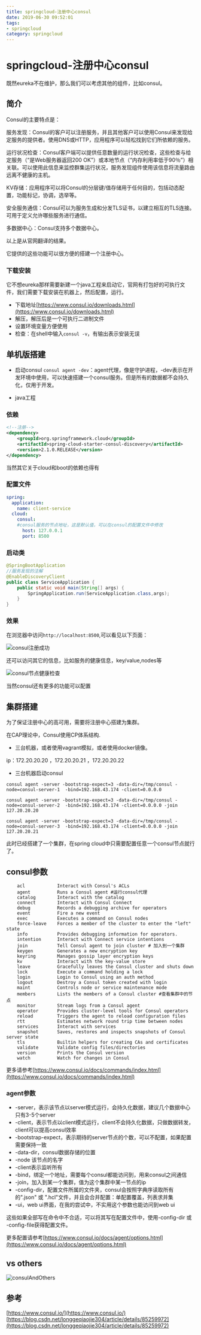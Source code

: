 ```yaml
---
title: springcloud-注册中心consul
date: 2019-06-30 09:52:01
tags: 
- springcloud
category: springcloud
---
```


# springcloud-注册中心consul

既然eureka不在维护，那么我们可以考虑其他的组件，比如consul。
<!--more-->

## 简介

Consul的主要特点是：

服务发现：Consul的客户可以注册服务，并且其他客户可以使用Consul来发现给定服务的提供者。使用DNS或HTTP，应用程序可以轻松找到它们所依赖的服务。

运行状况检查：Consul客户端可以提供任意数量的运行状况检查，这些检查与给定服务（“是Web服务器返回200 OK”）或本地节点（“内存利用率低于90％”）相关联。可以使用此信息来监控群集运行状况，服务发现组件使用该信息将流量路由远离不健康的主机。

KV存储：应用程序可以将Consul的分层键/值存储用于任何目的，包括动态配置，功能标记，协调，选举等。

安全服务通信：Consul可以为服务生成和分发TLS证书，以建立相互的TLS连接。可用于定义允许哪些服务进行通信。

多数据中心：Consul支持多个数据中心。

以上是从官网翻译的结果。

它提供的这些功能可以很方便的搭建一个注册中心。

### 下载安装

它不想eureka那样需要新建一个java工程来启动它，官网有打包好的可执行文件，我们需要下载安装在机器上，然后配置，运行。

- 下载地址[https://www.consul.io/downloads.html](https://www.consul.io/downloads.html)  
- 解压，解压后是一个可执行二进制文件
- 设置环境变量方便使用
- 检查：在shell中输入`consul -v`，有输出表示安装无误


## 单机版搭建

- 启动consul `consul agent -dev`：agent代理，像是守护进程，-dev表示在开发环境中使用，可以快速搭建一个consul服务。但是所有的数据都不会持久化，仅用于开发。

- java工程

### 依赖
```xml
<!--注册-->
<dependency>
    <groupId>org.springframework.cloud</groupId>
    <artifactId>spring-cloud-starter-consul-discovery</artifactId>
    <version>2.1.0.RELEASE</version>
</dependency>
```
当然其它关于cloud和boot的依赖也得有

### 配置文件

```yml
spring:
  application:
    name: client-service
  cloud:
    consul:
    #consul服务的节点地址，这是默认值，可以在consul的配置文件中修改
      host: 127.0.0.1
      port: 8500
```

### 启动类
```java
@SpringBootApplication
//服务发现的注解
@EnableDiscoveryClient
public class ServiceApplication {
    public static void main(String[] args) {
        SpringApplication.run(ServiceApplication.class,args);
    }
}
```
### 效果

在浏览器中访问`http://localhost:8500`,可以看见以下页面：

![consul注册成功](springcloud-注册中心consul/cosnul注册成功.png)

还可以访问其它的信息，比如服务的健康信息，key/value,nodes等

![consul节点健康检查](/springcloud-注册中心consul/consul-服务健康检测.jpg)

当然consul还有更多的功能可以配置

## 集群搭建

为了保证注册中心的高可用，需要将注册中心搭建为集群。

在CAP理论中，Consul使用CP体系结构.
- 三台机器，或者使用vagrant模拟，或者使用docker镜像。

ip：172.20.20.20 ，172.20.20.21 ，172.20.20.22 

- 三台机器启动consul 

`consul agent -server -bootstrap-expect=3 -data-dir=/tmp/consul -node=consul-server-1  -bind=192.168.43.174 -client=0.0.0.0`

`consul agent -server -bootstrap-expect=3 -data-dir=/tmp/consul -node=consul-server-2  -bind=192.168.43.174 -client=0.0.0.0 -join 127.20.20.20`

`consul agent -server -bootstrap-expect=3 -data-dir=/tmp/consul -node=consul-server-3  -bind=192.168.43.174 -client=0.0.0.0 -join 127.20.20.21`

此时已经搭建了一个集群，在spring cloud中只需要配置任意一个consul节点就行了。

## consul参数
```
    acl            Interact with Consul's ACLs
    agent          Runs a Consul agent #运行consul代理
    catalog        Interact with the catalog
    connect        Interact with Consul Connect
    debug          Records a debugging archive for operators
    event          Fire a new event
    exec           Executes a command on Consul nodes
    force-leave    Forces a member of the cluster to enter the "left" state
    info           Provides debugging information for operators.
    intention      Interact with Connect service intentions
    join           Tell Consul agent to join cluster # 加入到一个集群
    keygen         Generates a new encryption key
    keyring        Manages gossip layer encryption keys
    kv             Interact with the key-value store
    leave          Gracefully leaves the Consul cluster and shuts down
    lock           Execute a command holding a lock
    login          Login to Consul using an auth method
    logout         Destroy a Consul token created with login
    maint          Controls node or service maintenance mode
    members        Lists the members of a Consul cluster #查看集群中的节点
    monitor        Stream logs from a Consul agent
    operator       Provides cluster-level tools for Consul operators
    reload         Triggers the agent to reload configuration files
    rtt            Estimates network round trip time between nodes
    services       Interact with services
    snapshot       Saves, restores and inspects snapshots of Consul server state
    tls            Builtin helpers for creating CAs and certificates
    validate       Validate config files/directories
    version        Prints the Consul version
    watch          Watch for changes in Consul
```

更多请参考[https://www.consul.io/docs/commands/index.html](https://www.consul.io/docs/commands/index.html)

### agent参数

- -server，表示该节点以server模式运行，会持久化数据，建议几个数据中心只有3-5个server
- -client，表示节点以client模式运行，client不会持久化数据，只做数据转发，client可以提高consul效率
- -bootstrap-expect，表示期待的server节点的个数，可以不配置，如果配置需要保持一致
- -data-dir，consul数据存储的位置
- -node 该节点的名字
- -client表示监听所有
- -bind，绑定一个地址，需要每个consul都能访问到，用来consul之间通信
- -join，加入到某一个集群，值为这个集群中某一节点的ip
- -config-dir，配置文件所属的文件夹，consul会按照字典序读取所有的".json" 或 ".hcl"文件，并且会合并配置：单配置覆盖，列表求并集
- -ui，web ui界面，在我的尝试中，不实用这个参数也能访问到web ui

这些如果全部写在命令中不合适，可以将其写在配置文件中，使用-config-dir 或 -config-file获得配置文件。

更多配置请参考[https://www.consul.io/docs/agent/options.html](https://www.consul.io/docs/agent/options.html)


## vs others
![consulAndOthers](/springcloud-注册中心consul/consulVSothers.png)

## 参考
[https://www.consul.io/](https://www.consul.io/)   
[https://blog.csdn.net/longgeqiaojie304/article/details/85259972](https://blog.csdn.net/longgeqiaojie304/article/details/85259972)